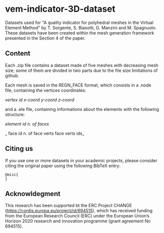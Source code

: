 # vem-indicator-3D-dataset
Datasets used for "A quality indicator for polyhedral meshes in the Virtual Element Method" by T. Sorgente, S. Biasotti, G. Manzini and M. Spagnuolo.
These datasets have been created within the mesh generation framework presented in the Section 4 of the paper.

## Content
Each .zip file contains a dataset made of five meshes with decreasing mesh size; some of them are divided in two parts due to the file size limitations of github.

Each mesh is saved in the REGN_FACE format, which consists in a .node file, containing the vertices coordinates:

_vertex id    x-coord    y-coord    z-coord_

and a .ele file, containing informations about the elements with the following structure:

_element id    n. of faces_

_      face id    n. of face verts    face verts ids_

## Citing us
If you use one or more datasets in your academic projects, please consider citing the original paper using the following BibTeX entry:

```
@misc{
}
```

## Acknowldegment
This research has been supported bt the ERC Project CHANGE (https://cordis.europa.eu/project/id/694515), which has received funding from the European Research Council (ERC) under the European Union’s Horizon 2020 research and innovation programme (grant agreement No 694515).
